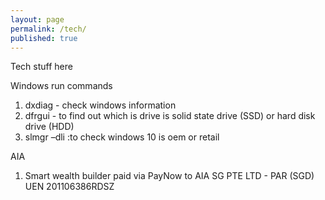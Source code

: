```yaml
---
layout: page
permalink: /tech/
published: true
---
```


Tech stuff here

Windows run commands
1. dxdiag - check windows information
2. dfrgui - to find out which is drive is solid state drive (SSD) or hard disk drive (HDD)
3. slmgr –dli :to check windows 10 is oem or retail

AIA
1. Smart wealth builder paid via PayNow to AIA SG PTE LTD - PAR (SGD) UEN 201106386RDSZ

